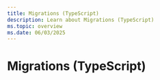 ```yaml
---
title: Migrations (TypeScript)
description: Learn about Migrations (TypeScript)
ms.topic: overview
ms.date: 06/03/2025
---
```


# Migrations (TypeScript)